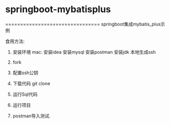 # springboot-mybatisplus
================================
springboot集成mybatis_plus示例

食用方法:
1. 安装环境
  mac:
    安装idea
    安装mysql
    安装postman
    安装jdk
    本地生成ssh

2. fork
3. 配置ssh公钥
4. 下载代码
   git clone 
6. 运行Sql代码
7. 运行项目
8. postman导入测试.


